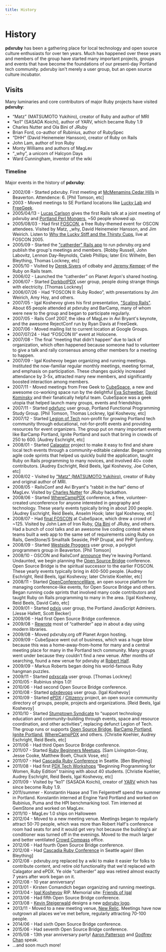 ```yaml
---
title: History
---
```


History
=======

**pdxruby** has been a gathering place for local technology and open source culture enthusiasts for over ten years. Much has happened over these years and members of the group have started many important projects, groups and events that have become the foundations of our present-day Portland tech community. pdxruby isn't merely a user group, but an open source culture incubator.

Visits
------

Many luminaries and core contributors of major Ruby projects have visited **pdxruby**:

-   “Matz” (MATSUMOTO Yukihiro), creator of Ruby and author of MRI
-   “ko1” (SASADA Koichi), author of YARV, which became Ruby 1.9
-   Charles Nutter and Ola Bini of JRuby
-   Brian Ford, co-author of Rubinius, author of RubySpec
-   “DHH” (David Heinemeier Hansson), creator of Ruby on Rails
-   John Lam, author of Iron Ruby
-   Monty Williams and authors of MagLev
-   “\_why”, a unicorn of Halcyon Days
-   Ward Cunningham, inventor of the wiki

### Timeline

Major events in the history of **pdxruby**:

-   2002/08 - Started pdxruby. First meeting at [McMenamins Cedar Hills](http://www.mcmenamins.com/329-mcmenamins-cedar-hills-home) in Beaverton. Attendence: 6. [Phil Tomson, etc]
-   2003 - Moved meetings to SE Portland locations like [Lucky Lab](http://www.luckylab.com/) and [FreeGeek](http://www.freegeek.org/).
-   2005/04/13 - [Lucas Carlson](http://rufy.com/) gives the first Rails talk at a joint meeting of pdxruby and [Portland Perl Mongers](http://pdx.pm.org/), \~50 people showed up.
-   2005/08/03 - Had first [FOSCON](http://blade.nagaokaut.ac.jp/cgi-bin/scat.rb/ruby/ruby-talk/149384), a free Ruby-themed event for OSCON attendees. Visited by Matz, \_why, David Heinemeier Hansson, and Jim Weirich. Listen to [Why the Lucky Stiff and the Thirsty Cups](http://soundcloud.com/kcomandich/sets/why-the-lucky-stiff-and-the), live at FOSCON 2005.
-   2005/09 - Started the ["catherder" Rails app](https://github.com/pdxruby/pdxruby) to run pdxruby.org and publish the group's meetings and members. [Robby Russell, John Labovitz, Lennon Day-Reynolds, Caleb Phillips; later Eric Wilhelm, Ben Bleything, Thomas Lockney, etc]
-   2005/10 - Visited by [Derek Sivers](http://sivers.org/) of cdbaby and [Jeremy Kemper](http://bitsweat.net/) of the Ruby on Rails team.
-   2006/02 - Launched the “catherder” on Planet Argon's shared hosting.
-   2006/07 - Started [DorkbotPDX](http://dorkbotpdx.org/) user group, people doing strange things with electricity. [Thomas Lockney]
-   2006/07/26 - Had “FOSCON II: Ruby Rodeo”, with presentations by Jim Weirich, Amy Hoy, and others.
-   2007/05 - Igal Koshevoy gives his first presentation, ["Scaling Rails"](http://koshevoy.com/presentations/scaling_rails_slides.pdf). About 65 people attended at pdxruby and BarCamp, many of whom were new to the group and began to participate regularly.
-   2007/05 - Rails Conf 2007, the idea of MagLev in Avi Bryant's keynote, and the awesome RejectConf run by Ryan Davis at FreeGeek.
-   2007/06 - Moved mailing list to current location at Google Groups.
-   2007/07/24 - Had “FOSCON III” event at Holocene.
-   2007/08 - The final “meeting that didn't happen” due to lack of organization, which often happened because someone had to volunteer to give a talk and rally consensus among other members for a meeting to happen.
-   2007/09 - Igal Koshevoy began organizing and running meetings. Instituted the now-familiar regular monthly meetings, meeting format, and emphasis on participation. These changes quickly increased attendance by 3-5x, attracted many new members, and significantly boosted interaction among members.
-   2007/11 - Moved meetings from Free Geek to [CubeSpace](http://cubespacepdx.com/), a new and awesome co-working space run by the delightful [Eva Schweber](http://techwhisperer.biz/), [David Kominsky](http://rabbidavidkominsky.com/) and their fanatically helpful team. CubeSpace was a geek utopia that helped launch many groups, events and friendships.
-   2007/11 - Started [pdxfunc](http://pdxfunc.org/) user group, Portland Functional Programming Study Group. [Phil Tomson, Thomas Lockney, Igal Koshevoy, etc]
-   2007/12 - Started [Legion of Tech](http://legionoftech.org) non-profit for growing Portland tech community through educational, not-for-profit events and providing resources for event organizers. The group put on many important events like BarCamp Portland, Ignite Portland and such that bring in crowds of 250 to 600. [Audrey Eschright, etc]
-   2008/01 - Started [Calagator](http://calagator.org/) project to make it easy to find and share local tech events through a community-editable calendar. Began running agile code sprints that helped us quickly build the application, taught Ruby on Rails programming to many novices, and involved 40+ code contributors. [Audrey Eschright, Reid Beels, Igal Koshevoy, Joe Cohen, etc]
-   2008/02 - Visited by ["Matz" (MATSUMOTO Yukihiro)](http://en.wikipedia.org/wiki/Yukihiro_Matsumoto), creator of Ruby and original author of MRI.
-   2008/05 - RailsConf and Avi Bryant's “rabbit in the hat” demo of MagLev. Visited by [Charles Nutter](http://blog.headius.com/) for JRuby hackathon.
-   2008/06 - Started [WhereCampPDX](http://wherecamppdx.org/) conference, a free, volunteer-created unconference for anyone interested in geography and technology. These yearly events typically bring in about 200 people. [Audrey Eschright, Reid Beels, Anselm Hook; later Igal Koshevoy, etc]
-   2008/07 - Had [final FOSCON](http://pdxfoscon.org/) at CubeSpace, which drew a crowd of \~125. Visited by John Lam of Iron Ruby, [Ola Bini](http://olabini.com/) of JRuby, and others. Had a bunch of cool talks and an awesome live coding contest where teams built a web app to the same set of requirements using Ruby on Rails, GemStone/S Smalltalk Seaside, PHP Drupal, and PHP Symfony.
-   2008/09 - Started [Westside Proggers](http://groups.google.com/group/westsideproggers) user group, a polyglot programmers group in Beaverton. [Phil Tomson]
-   2008/10 - OSCON and RailsConf [announce](http://radar.oreilly.com/2008/10/oscon-moves-to-san-jose.html) they're leaving Portland. Undaunted, we begin planning the [Open Source Bridge](http://opensourcebridge.org/) conference. Open Source Bridge is the spiritual successor to the earlier FOSCON. These yearly events typically bring in 400-500 people. [Audrey Eschright, Reid Beels, Igal Koshevoy; later Christie Koehler, etc]
-   2008/11 - Started [OpenConferenceWare](http://openconferenceware.org/), an open source platform for managing conference-like events, for Open Source Bridge and others. Began running code sprints that involved many code contributors and taught Ruby on Rails programming to many in the area. [Igal Koshevoy, Reid Beels, David Cato, etc]
-   2009/01 - Started [pdxjs](http://pdxjs.com) user group, the Portland JavaScript Admirers. [Jesse Hallett, Scott Becker]
-   2009/06 - Had first Open Source Bridge conference.
-   2009/08 - [Rewrote](https://github.com/pdxruby/pdxruby2) most of “catherder” app in about a day using modern libraries.
-   2009/08 - Moved pdxruby.org off Planet Argon hosting.
-   2009/09 - CubeSpace went out of business, which was a huge blow because this was a home-away-from-home for many and a central meeting place for many in the Portland tech community. Many groups went under because they couldn't find a new venue. After months of searching, found a new venue for pdxruby at [Robert Half](http://www.roberthalf.com/).
-   2009/09 - Markus Roberts began doing his world-famous Ruby hangman puzzles.
-   2009/11 - Started [pdxscala](http://pdxscala.org) user group. [Thomas Lockney]
-   2010/05 - Rubinius ships 1.0!
-   2010/06 - Had second Open Source Bridge conference.
-   2010/08 - Started [pdxdevops](http://pdxdevops.org) user group. [Igal Koshevoy]
-   2010/09 - Started [ePDX](http://epdx.org) / [Citizenry](https://github.com/reidab/citizenry) project, an open source community directory of groups, people, projects and organizations. [Reid Beels, Igal Koshevoy]
-   2010/10 - Started [Stumptown Syndicate](http://stumptownsyndicate.org/) to “support technology education and community-building through events, space and resource coordination, and other activities”, replacing defunct Legion of Tech. The group runs or supports [Open Source Bridge](http://opensourcebridge.org/), [BarCamp Portland](http://barcampportland.org/), [Ignite Portland](http://igniteportland.org/), [WhereCampPDX](http://wherecamppdx.org/) and others. [Christie Koehler, Audrey Eschright, Reid Beels, etc]
-   2011/06 - Had third Open Source Bridge conference.
-   2011/07 - Started [Ruby Beginners Meetups](http://groups.google.com/group/pdxruby-beginners). [Sam Livingston-Gray, Jesse Cooke, Matthew Boeh, Chuck Vose, etc]
-   2011/07 - Had [Cascadia Ruby Conference](http://cascadiaruby.com) in Seattle. [Ben Bleything]
-   2011/08 - Had first [PDX Tech Workshops](http://pdxtechworkshops.org/) “Beginning Programming for Women, Ruby Edition” training with about 40 students. [Christie Koehler, Audrey Eschright, Reid Beels, Igal Koshevoy, etc]
-   2011/09 - Visited by “ko1” (SASADA Koichi), creator of [YARV](http://en.wikipedia.org/wiki/YARV) which has since become Ruby 1.9.
-   2011/summer - Konstantin Haase and Tim Felgentreff spend the summer in Portland. Konstantin interned at Engine Yard Portland and worked on Rubinius, Puma and the HPI benchmarking tool. Tim interned at GemStone and worked on MagLev.
-   2011/10 - MagLev 1.0 ships on Halloween
-   2012/04 - Moved to a new meeting venue. Meetings began to regularly attract 50-70 people, which was more than Robert Half's conference room had seats for and it would get very hot because the building's air conditioner was turned off in the evenings. Moved to the much larger and better ventilated [Crowd Compass](http://www.crowdcompass.com) office.
-   2012/06 - Had fourth Open Source Bridge conference.
-   2012/08 - Had [Cascadia Ruby Conference](http://cascadiaruby.com) in Seattle again! [Ben Bleything]
-   2012/08 - pdxruby.org replaced by a wiki to make it easier for folks to contribute content, and retire old functionality that we'd replaced with Calagator and ePDX. Ye olde “catherder” app was retired almost exactly 7 years after work began on it.
-   2012/08 - 10 year anniversary!
-   2013/01 - Kirsten Comandich began organizing and running meetings.
-   2013/04 - [Igal Koshevoy](http://stumptownsyndicate.org/2013/04/09/goodbye-igal/) RIP. Memorial site: [Friends of Igal](http://koshevoy.net/)
-   2013/06 - Had fifth Open Source Bridge conference.
-   2013/08 - [Kevin Steigerwald](http://sproutworx.com/) designs a new [pdxruby logo](/logo).
-   2013/11 - Moved to a new meeting venue, [New Relic](http://newrelic.com). Meetings have now outgrown all places we've met before, regularly attracting 70-100 people.
-   2014/06 - Had sixth Open Source Bridge conference.
-   2015/06 - Had seventh Open Source Bridge conference.
-   2015/08 - 13th year anniversary party! [Aaron Patterson](http://twitter.com/tenderlove) and [Godfrey Chan](http://twitter.com/chancancode) speak.
-   …and soon much more!

